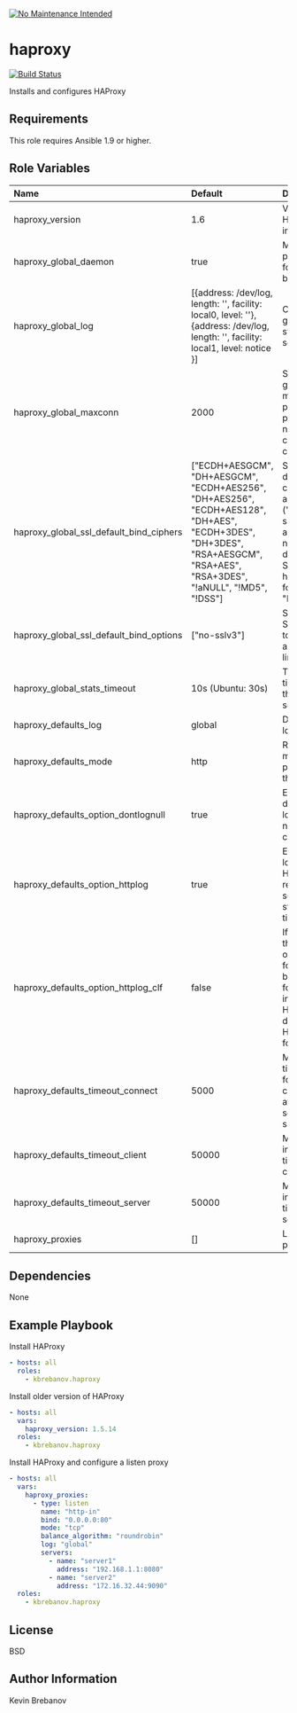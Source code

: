[![No Maintenance Intended](http://unmaintained.tech/badge.svg)](http://unmaintained.tech/)

haproxy
=======

[![Build Status](https://travis-ci.org/kbrebanov/ansible-haproxy.svg?branch=master)](https://travis-ci.org/kbrebanov/ansible-haproxy)

Installs and configures HAProxy

Requirements
------------

This role requires Ansible 1.9 or higher.

Role Variables
--------------

| Name                                    | Default                                                                                                                                                                  | Description                                                                                                               |
|:----------------------------------------|:-------------------------------------------------------------------------------------------------------------------------------------------------------------------------|:--------------------------------------------------------------------------------------------------------------------------|
| haproxy_version                         | 1.6                                                                                                                                                                      | Version of HAProxy to install                                                                                             |
| haproxy_global_daemon                   | true                                                                                                                                                                     | Makes the process fork in the background                                                                                  |
| haproxy_global_log                      | [{address: /dev/log, length: '', facility: local0, level: ''}, {address: /dev/log, length: '', facility: local1, level: notice }]                                        | Configures global syslog servers                                                                                          |
| haproxy_global_maxconn                  | 2000                                                                                                                                                                     | Sets the global maximum per-process number of concurrent connections                                                      |
| haproxy_global_ssl_default_bind_ciphers | ["ECDH+AESGCM", "DH+AESGCM", "ECDH+AES256", "DH+AES256", "ECDH+AES128", "DH+AES", "ECDH+3DES", "DH+3DES", "RSA+AESGCM", "RSA+AES", "RSA+3DES", "!aNULL", "!MD5", "!DSS"] | Sets the default cipher algorithms ("cipher suite") that are negotiated during the SSL/TLS handshake for all "bind" lines |
| haproxy_global_ssl_default_bind_options | ["no-sslv3"]                                                                                                                                                             | Sets default SSL options to force on all "bind" lines                                                                     |
| haproxy_global_stats_timeout            | 10s (Ubuntu: 30s)                                                                                                                                                        | The default timeout on the stats socket                                                                                   |
| haproxy_defaults_log                    | global                                                                                                                                                                   | Default logging                                                                                                           |
| haproxy_defaults_mode                   | http                                                                                                                                                                     | Running mode or protocol of the instance                                                                                  |
| haproxy_defaults_option_dontlognull     | true                                                                                                                                                                     | Enable or disable logging of null connections                                                                             |
| haproxy_defaults_option_httplog         | true                                                                                                                                                                     | Enable logging of HTTP request, session state and timers                                                                  |
| haproxy_defaults_option_httplog_clf     | false                                                                                                                                                                    | If enabled, then the output format will be the CLF format instead of HAProxy's default HTTP format                        |
| haproxy_defaults_timeout_connect        | 5000                                                                                                                                                                     | Maximum time to wait for a connection attempt to a server to succeed                                                      |
| haproxy_defaults_timeout_client         | 50000                                                                                                                                                                    | Maximum inactivity time on the client side                                                                                |
| haproxy_defaults_timeout_server         | 50000                                                                                                                                                                    | Maximum inactivity time on the server side                                                                                |
| haproxy_proxies                         | []                                                                                                                                                                       | List of proxies                                                                                                           |

Dependencies
------------

None

Example Playbook
----------------

Install HAProxy
```yaml
- hosts: all
  roles:
    - kbrebanov.haproxy
```

Install older version of HAProxy
```yaml
- hosts: all
  vars:
    haproxy_version: 1.5.14
  roles:
    - kbrebanov.haproxy
```

Install HAProxy and configure a listen proxy
```yaml
- hosts: all
  vars:
    haproxy_proxies:
      - type: listen
        name: "http-in"
        bind: "0.0.0.0:80"
        mode: "tcp"
        balance_algorithm: "roundrobin"
        log: "global"
        servers:
          - name: "server1"
            address: "192.168.1.1:8080"
          - name: "server2"
            address: "172.16.32.44:9090"
  roles:
    - kbrebanov.haproxy
```

License
-------

BSD

Author Information
------------------

Kevin Brebanov
